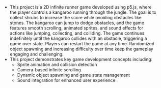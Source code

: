- This project is a 2D infinite runner game developed using p5.js, where the player controls a kangaroo running through the jungle. The goal is to collect shrubs to increase the score while avoiding obstacles like stones. The kangaroo can jump to dodge obstacles, and the game features smooth scrolling, animated sprites, and sound effects for actions like jumping, collecting, and colliding. The game continues indefinitely until the kangaroo collides with an obstacle, triggering a game over state. Players can restart the game at any time. Randomized object spawning and increasing difficulty over time keep the gameplay engaging and challenging.
- This project demonstrates key game development concepts including:
  - Sprite animation and collision detection
  - Camera-based infinite scrolling
  - Dynamic object spawning and game state management
  - Sound integration for enhanced user experience
